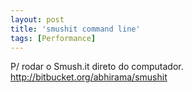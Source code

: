 ```yaml
---
layout: post
title: 'smushit command line'
tags: [Performance]
---
```


P/ rodar o Smush.it direto do computador.<br>
<http://bitbucket.org/abhirama/smushit>
